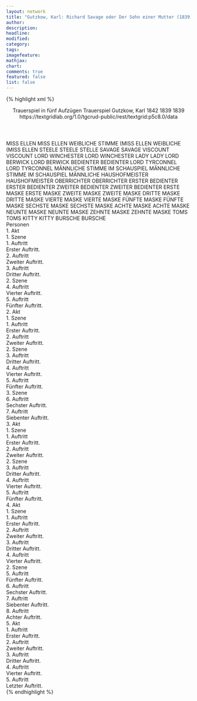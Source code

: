 ```yaml
---
layout: network
title: "Gutzkow, Karl: Richard Savage oder Der Sohn einer Mutter (1839)"
author:
description:
headline:
modified:
category:
tags:
imagefeature:
mathjax:
chart:
comments: true
featured: false
list: false
---
```

{% highlight xml %}
<?xml-model href="https://raw.githubusercontent.com/DLiNa/project/master/rules/lina.rnc"?><?xml-model href="https://raw.githubusercontent.com/DLiNa/project/master/rules/lina.sch"?>
<play xmlns="http://lina.digital">
  <header>
    <title>Richard Savage oder Der Sohn einer Mutter</title>
    <subtitle>Trauerspiel in fünf Aufzügen</subtitle>
    <genretitle>Trauerspiel</genretitle>
    <author>Gutzkow, Karl</author>
    <date type="print" when="1842">1842</date>
    <date type="premiere" when="1839">1839</date>
    <date type="written" when="1839">1839</date>
    <source>https://textgridlab.org/1.0/tgcrud-public/rest/textgrid:p5c8.0/data</source>
  </header>
  <personae>
    <character>
      <name>MISS ELLEN</name>
      <alias xml:id="miss_ellen">
        <name>MISS ELLEN</name>
      </alias>
      <alias xml:id="weibliche_stimme_miss_ellen">
        <name>WEIBLICHE STIMME (MISS ELLEN</name>
      </alias>
      <alias xml:id="weibliche_miss_ellen">
        <name>WEIBLICHE (MISS ELLEN</name>
      </alias>
    </character>
    <character>
      <name>STEELE</name>
      <alias xml:id="steele">
        <name>STEELE</name>
      </alias>
      <alias xml:id="stelle">
        <name>STELLE</name>
      </alias>
    </character>
    <character>
      <name>SAVAGE</name>
      <alias xml:id="savage">
        <name>SAVAGE</name>
      </alias>
    </character>
    <character>
      <name>VISCOUNT</name>
      <alias xml:id="viscount">
        <name>VISCOUNT</name>
      </alias>
    </character>
    <character>
      <name>LORD WINCHESTER</name>
      <alias xml:id="lord_winchester">
        <name>LORD WINCHESTER</name>
      </alias>
    </character>
    <character>
      <name>LADY</name>
      <alias xml:id="lady">
        <name>LADY</name>
      </alias>
    </character>
    <character>
      <name>LORD BERWICK</name>
      <alias xml:id="lord_berwick">
        <name>LORD BERWICK</name>
      </alias>
    </character>
    <character>
      <name>BEDIENTER</name>
      <alias xml:id="bedienter">
        <name>BEDIENTER</name>
      </alias>
    </character>
    <character>
      <name>LORD TYRCONNEL</name>
      <alias xml:id="lord_tyrconnel">
        <name>LORD TYRCONNEL</name>
      </alias>
    </character>
    <character>
      <name>MÄNNLICHE STIMME IM SCHAUSPIEL</name>
      <alias xml:id="männliche_stimme_im_schauspiel">
        <name>MÄNNLICHE STIMME IM SCHAUSPIEL</name>
      </alias>
      <alias xml:id="männliche">
        <name>MÄNNLICHE</name>
      </alias>
    </character>
    <character>
      <name>HAUSHOFMEISTER</name>
      <alias xml:id="haushofmeister">
        <name>HAUSHOFMEISTER</name>
      </alias>
    </character>
    <character>
      <name>OBERRICHTER</name>
      <alias xml:id="oberrichter">
        <name>OBERRICHTER</name>
      </alias>
    </character>
    <character>
      <name>ERSTER BEDIENTER</name>
      <alias xml:id="erster_bedienter">
        <name>ERSTER BEDIENTER</name>
      </alias>
    </character>
    <character>
      <name>ZWEITER BEDIENTER</name>
      <alias xml:id="zweiter_bedienter">
        <name>ZWEITER BEDIENTER</name>
      </alias>
    </character>
    <character>
      <name>ERSTE MASKE</name>
      <alias xml:id="erste_maske">
        <name>ERSTE MASKE</name>
      </alias>
    </character>
    <character>
      <name>ZWEITE MASKE</name>
      <alias xml:id="zweite_maske">
        <name>ZWEITE MASKE</name>
      </alias>
    </character>
    <character>
      <name>DRITTE MASKE</name>
      <alias xml:id="dritte_maske">
        <name>DRITTE MASKE</name>
      </alias>
    </character>
    <character>
      <name>VIERTE MASKE</name>
      <alias xml:id="vierte_maske">
        <name>VIERTE MASKE</name>
      </alias>
    </character>
    <character>
      <name>FÜNFTE MASKE</name>
      <alias xml:id="fünfte_maske">
        <name>FÜNFTE MASKE</name>
      </alias>
    </character>
    <character>
      <name>SECHSTE MASKE</name>
      <alias xml:id="sechste_maske">
        <name>SECHSTE MASKE</name>
      </alias>
    </character>
    <character>
      <name>ACHTE MASKE</name>
      <alias xml:id="achte_maske">
        <name>ACHTE MASKE</name>
      </alias>
    </character>
    <character>
      <name>NEUNTE MASKE</name>
      <alias xml:id="neunte_maske">
        <name>NEUNTE MASKE</name>
      </alias>
    </character>
    <character>
      <name>ZEHNTE MASKE</name>
      <alias xml:id="zehnte_maske">
        <name>ZEHNTE MASKE</name>
      </alias>
    </character>
    <character>
      <name>TOMS</name>
      <alias xml:id="toms">
        <name>TOMS</name>
      </alias>
    </character>
    <character>
      <name>KITTY</name>
      <alias xml:id="kitty">
        <name>KITTY</name>
      </alias>
    </character>
    <character>
      <name>BURSCHE</name>
      <alias xml:id="bursche">
        <name>BURSCHE</name>
      </alias>
    </character>
  </personae>
  <text>
    <div>
      <head>Personen</head>
    </div>
    <div>
      <head>1. Akt</head>
      <div>
        <head>1. Szene</head>
        <div>
          <head>1. Auftritt</head>
          <div>
            <head>Erster Auftritt.</head>
            <sp who="#miss_ellen">
              <amount n="10" unit="speech_acts"/>
              <amount n="607" unit="words"/>
              <amount n="2" unit="lines"/>
              <amount n="3357" unit="chars"/>
            </sp>
            <sp who="#steele">
              <amount n="9" unit="speech_acts"/>
              <amount n="567" unit="words"/>
              <amount n="1" unit="lines"/>
              <amount n="3385" unit="chars"/>
            </sp>
          </div>
        </div>
        <div>
          <head>2. Auftritt</head>
          <div>
            <head>Zweiter Auftritt.</head>
            <sp who="#savage">
              <amount n="13" unit="speech_acts"/>
              <amount n="1162" unit="words"/>
              <amount n="2" unit="lines"/>
              <amount n="6790" unit="chars"/>
            </sp>
            <sp who="#miss_ellen">
              <amount n="10" unit="speech_acts"/>
              <amount n="196" unit="words"/>
              <amount n="6" unit="lines"/>
              <amount n="1079" unit="chars"/>
            </sp>
            <sp who="#steele">
              <amount n="7" unit="speech_acts"/>
              <amount n="260" unit="words"/>
              <amount n="1" unit="lines"/>
              <amount n="1590" unit="chars"/>
            </sp>
          </div>
        </div>
        <div>
          <head>3. Auftritt</head>
          <div>
            <head>Dritter Auftritt.</head>
            <sp who="#savage">
              <amount n="1" unit="speech_acts"/>
              <amount n="641" unit="words"/>
              <amount n="3638" unit="chars"/>
            </sp>
          </div>
        </div>
      </div>
      <div>
        <head>2. Szene</head>
        <div>
          <head>4. Auftritt</head>
          <div>
            <head>Vierter Auftritt.</head>
            <sp who="#viscount">
              <amount n="10" unit="speech_acts"/>
              <amount n="388" unit="words"/>
              <amount n="2" unit="lines"/>
              <amount n="2237" unit="chars"/>
            </sp>
            <sp who="#lord_winchester">
              <amount n="1" unit="speech_acts"/>
              <amount n="18" unit="words"/>
              <amount n="103" unit="chars"/>
            </sp>
            <sp who="#lady">
              <amount n="12" unit="speech_acts"/>
              <amount n="362" unit="words"/>
              <amount n="5" unit="lines"/>
              <amount n="2124" unit="chars"/>
            </sp>
            <sp who="#lord_berwick">
              <amount n="1" unit="speech_acts"/>
              <amount n="16" unit="words"/>
              <amount n="1" unit="lines"/>
              <amount n="98" unit="chars"/>
            </sp>
            <sp who="#bedienter">
              <amount n="1" unit="speech_acts"/>
              <amount n="3" unit="words"/>
              <amount n="1" unit="lines"/>
              <amount n="22" unit="chars"/>
            </sp>
          </div>
        </div>
        <div>
          <head>5. Auftritt</head>
          <div>
            <head>Fünfter Auftritt.</head>
            <sp who="#lady">
              <amount n="15" unit="speech_acts"/>
              <amount n="381" unit="words"/>
              <amount n="11" unit="lines"/>
              <amount n="2200" unit="chars"/>
            </sp>
            <sp who="#savage">
              <amount n="15" unit="speech_acts"/>
              <amount n="366" unit="words"/>
              <amount n="8" unit="lines"/>
              <amount n="2005" unit="chars"/>
            </sp>
          </div>
        </div>
      </div>
    </div>
    <div>
      <head>2. Akt</head>
      <div>
        <head>1. Szene</head>
        <div>
          <head>1. Auftritt</head>
          <div>
            <head>Erster Auftritt.</head>
            <sp who="#steele">
              <amount n="1" unit="speech_acts"/>
              <amount n="372" unit="words"/>
              <amount n="2233" unit="chars"/>
            </sp>
          </div>
        </div>
        <div>
          <head>2. Auftritt</head>
          <div>
            <head>Zweiter Auftritt.</head>
            <sp who="#lord_tyrconnel">
              <amount n="13" unit="speech_acts"/>
              <amount n="876" unit="words"/>
              <amount n="5" unit="lines"/>
              <amount n="5152" unit="chars"/>
            </sp>
            <sp who="#steele">
              <amount n="12" unit="speech_acts"/>
              <amount n="775" unit="words"/>
              <amount n="3" unit="lines"/>
              <amount n="4402" unit="chars"/>
            </sp>
            <sp who="#stelle">
              <amount n="1" unit="speech_acts"/>
              <amount n="101" unit="words"/>
              <amount n="614" unit="chars"/>
            </sp>
          </div>
        </div>
      </div>
      <div>
        <head>2. Szene</head>
        <div>
          <head>3. Auftritt</head>
          <div>
            <head>Dritter Auftritt.</head>
            <sp who="#savage">
              <amount n="1" unit="speech_acts"/>
              <amount n="416" unit="words"/>
              <amount n="2323" unit="chars"/>
            </sp>
          </div>
        </div>
        <div>
          <head>4. Auftritt</head>
          <div>
            <head>Vierter Auftritt.</head>
            <sp who="#savage">
              <amount n="11" unit="speech_acts"/>
              <amount n="188" unit="words"/>
              <amount n="6" unit="lines"/>
              <amount n="972" unit="chars"/>
            </sp>
            <sp who="#bedienter">
              <amount n="10" unit="speech_acts"/>
              <amount n="133" unit="words"/>
              <amount n="7" unit="lines"/>
              <amount n="697" unit="chars"/>
            </sp>
          </div>
        </div>
        <div>
          <head>5. Auftritt</head>
          <div>
            <head>Fünfter Auftritt.</head>
            <sp who="#lady">
              <amount n="1" unit="speech_acts"/>
              <amount n="2" unit="words"/>
              <amount n="1" unit="lines"/>
              <amount n="15" unit="chars"/>
            </sp>
            <sp who="#savage">
              <amount n="1" unit="speech_acts"/>
              <amount n="139" unit="words"/>
              <amount n="778" unit="chars"/>
            </sp>
          </div>
        </div>
      </div>
      <div>
        <head>3. Szene</head>
        <div>
          <head>6. Auftritt</head>
          <div>
            <head>Sechster Auftritt.</head>
            <sp who="#viscount">
              <amount n="11" unit="speech_acts"/>
              <amount n="448" unit="words"/>
              <amount n="4" unit="lines"/>
              <amount n="2531" unit="chars"/>
            </sp>
            <sp who="#lord_berwick">
              <amount n="8" unit="speech_acts"/>
              <amount n="152" unit="words"/>
              <amount n="5" unit="lines"/>
              <amount n="811" unit="chars"/>
            </sp>
            <sp who="#lord_winchester">
              <amount n="7" unit="speech_acts"/>
              <amount n="138" unit="words"/>
              <amount n="5" unit="lines"/>
              <amount n="755" unit="chars"/>
            </sp>
            <sp who="#lady">
              <amount n="13" unit="speech_acts"/>
              <amount n="769" unit="words"/>
              <amount n="5" unit="lines"/>
              <amount n="4239" unit="chars"/>
            </sp>
            <sp who="#männliche_stimme_im_schauspiel">
              <amount n="1" unit="speech_acts"/>
              <amount n="5" unit="words"/>
              <amount n="1" unit="lines"/>
              <amount n="28" unit="chars"/>
            </sp>
            <sp who="#weibliche_stimme_miss_ellen">
              <amount n="1" unit="speech_acts"/>
              <amount n="1" unit="words"/>
              <amount n="2" unit="lines"/>
              <amount n="5" unit="chars"/>
            </sp>
            <sp who="#männliche">
              <amount n="1" unit="speech_acts"/>
              <amount n="8" unit="words"/>
              <amount n="2" unit="lines"/>
              <amount n="50" unit="chars"/>
            </sp>
            <sp who="#weibliche_miss_ellen">
              <amount n="1" unit="speech_acts"/>
              <amount n="153" unit="words"/>
              <amount n="22" unit="lines"/>
              <amount n="816" unit="chars"/>
            </sp>
          </div>
        </div>
        <div>
          <head>7. Auftritt</head>
          <div>
            <head>Siebenter Auftritt.</head>
            <sp who="#lord_berwick">
              <amount n="2" unit="speech_acts"/>
              <amount n="6" unit="words"/>
              <amount n="2" unit="lines"/>
              <amount n="31" unit="chars"/>
            </sp>
            <sp who="#lord_winchester">
              <amount n="3" unit="speech_acts"/>
              <amount n="10" unit="words"/>
              <amount n="3" unit="lines"/>
              <amount n="99" unit="chars"/>
            </sp>
            <sp who="#viscount">
              <amount n="4" unit="speech_acts"/>
              <amount n="39" unit="words"/>
              <amount n="2" unit="lines"/>
              <amount n="213" unit="chars"/>
            </sp>
            <sp who="#savage">
              <amount n="4" unit="speech_acts"/>
              <amount n="135" unit="words"/>
              <amount n="2" unit="lines"/>
              <amount n="781" unit="chars"/>
            </sp>
          </div>
        </div>
      </div>
    </div>
    <div>
      <head>3. Akt</head>
      <div>
        <head>1. Szene</head>
        <div>
          <head>1. Auftritt</head>
          <div>
            <head>Erster Auftritt.</head>
            <sp who="#haushofmeister">
              <amount n="5" unit="speech_acts"/>
              <amount n="134" unit="words"/>
              <amount n="1" unit="lines"/>
              <amount n="786" unit="chars"/>
            </sp>
            <sp who="#miss_ellen">
              <amount n="4" unit="speech_acts"/>
              <amount n="71" unit="words"/>
              <amount n="2" unit="lines"/>
              <amount n="409" unit="chars"/>
            </sp>
          </div>
        </div>
        <div>
          <head>2. Auftritt</head>
          <div>
            <head>Zweiter Auftritt.</head>
            <sp who="#lady">
              <amount n="18" unit="speech_acts"/>
              <amount n="675" unit="words"/>
              <amount n="8" unit="lines"/>
              <amount n="3830" unit="chars"/>
            </sp>
            <sp who="#miss_ellen">
              <amount n="18" unit="speech_acts"/>
              <amount n="961" unit="words"/>
              <amount n="5" unit="lines"/>
              <amount n="5588" unit="chars"/>
            </sp>
          </div>
        </div>
      </div>
      <div>
        <head>2. Szene</head>
        <div>
          <head>3. Auftritt</head>
          <div>
            <head>Dritter Auftritt.</head>
            <sp who="#savage">
              <amount n="1" unit="speech_acts"/>
              <amount n="383" unit="words"/>
              <amount n="2209" unit="chars"/>
            </sp>
          </div>
        </div>
        <div>
          <head>4. Auftritt</head>
          <div>
            <head>Vierter Auftritt.</head>
            <sp who="#savage">
              <amount n="8" unit="speech_acts"/>
              <amount n="175" unit="words"/>
              <amount n="4" unit="lines"/>
              <amount n="903" unit="chars"/>
            </sp>
            <sp who="#steele">
              <amount n="8" unit="speech_acts"/>
              <amount n="1038" unit="words"/>
              <amount n="6124" unit="chars"/>
            </sp>
          </div>
        </div>
        <div>
          <head>5. Auftritt</head>
          <div>
            <head>Fünfter Auftritt.</head>
            <sp who="#savage">
              <amount n="8" unit="speech_acts"/>
              <amount n="94" unit="words"/>
              <amount n="6" unit="lines"/>
              <amount n="506" unit="chars"/>
            </sp>
            <sp who="#steele">
              <amount n="5" unit="speech_acts"/>
              <amount n="109" unit="words"/>
              <amount n="3" unit="lines"/>
              <amount n="635" unit="chars"/>
            </sp>
            <sp who="#oberrichter">
              <amount n="4" unit="speech_acts"/>
              <amount n="187" unit="words"/>
              <amount n="1" unit="lines"/>
              <amount n="1140" unit="chars"/>
            </sp>
            <sp who="#lord_tyrconnel">
              <amount n="3" unit="speech_acts"/>
              <amount n="349" unit="words"/>
              <amount n="2106" unit="chars"/>
            </sp>
          </div>
        </div>
      </div>
    </div>
    <div>
      <head>4. Akt</head>
      <div>
        <head>1. Szene</head>
        <div>
          <head>1. Auftritt</head>
          <div>
            <head>Erster Auftritt.</head>
            <sp who="#lord_tyrconnel">
              <amount n="14" unit="speech_acts"/>
              <amount n="514" unit="words"/>
              <amount n="3" unit="lines"/>
              <amount n="3028" unit="chars"/>
            </sp>
            <sp who="#lord_berwick">
              <amount n="10" unit="speech_acts"/>
              <amount n="151" unit="words"/>
              <amount n="7" unit="lines"/>
              <amount n="881" unit="chars"/>
            </sp>
            <sp who="#lord_winchester">
              <amount n="10" unit="speech_acts"/>
              <amount n="195" unit="words"/>
              <amount n="6" unit="lines"/>
              <amount n="1111" unit="chars"/>
            </sp>
            <sp who="#lord_berwick #lord_winchester">
              <amount n="4" unit="speech_acts"/>
              <amount n="13" unit="words"/>
              <amount n="3" unit="lines"/>
              <amount n="61" unit="chars"/>
            </sp>
          </div>
        </div>
        <div>
          <head>2. Auftritt</head>
          <div>
            <head>Zweiter Auftritt.</head>
            <sp who="#lord_tyrconnel">
              <amount n="4" unit="speech_acts"/>
              <amount n="220" unit="words"/>
              <amount n="2" unit="lines"/>
              <amount n="1178" unit="chars"/>
            </sp>
            <sp who="#erster_bedienter">
              <amount n="1" unit="speech_acts"/>
              <amount n="9" unit="words"/>
              <amount n="1" unit="lines"/>
              <amount n="49" unit="chars"/>
            </sp>
            <sp who="#zweiter_bedienter">
              <amount n="1" unit="speech_acts"/>
              <amount n="8" unit="words"/>
              <amount n="1" unit="lines"/>
              <amount n="41" unit="chars"/>
            </sp>
            <sp who="#erster_bedienter #zweiter_bedienter">
              <amount n="1" unit="speech_acts"/>
              <amount n="3" unit="words"/>
              <amount n="1" unit="lines"/>
              <amount n="20" unit="chars"/>
            </sp>
          </div>
        </div>
        <div>
          <head>3. Auftritt</head>
          <div>
            <head>Dritter Auftritt.</head>
            <sp who="#savage">
              <amount n="8" unit="speech_acts"/>
              <amount n="510" unit="words"/>
              <amount n="1" unit="lines"/>
              <amount n="2966" unit="chars"/>
            </sp>
            <sp who="#lord_tyrconnel">
              <amount n="7" unit="speech_acts"/>
              <amount n="284" unit="words"/>
              <amount n="2" unit="lines"/>
              <amount n="1654" unit="chars"/>
            </sp>
          </div>
        </div>
        <div>
          <head>4. Auftritt</head>
          <div>
            <head>Vierter Auftritt.</head>
            <sp who="#bedienter">
              <amount n="2" unit="speech_acts"/>
              <amount n="114" unit="words"/>
              <amount n="1" unit="lines"/>
              <amount n="590" unit="chars"/>
            </sp>
            <sp who="#savage">
              <amount n="2" unit="speech_acts"/>
              <amount n="371" unit="words"/>
              <amount n="1" unit="lines"/>
              <amount n="2083" unit="chars"/>
            </sp>
          </div>
        </div>
      </div>
      <div>
        <head>2. Szene</head>
        <div>
          <head>5. Auftritt</head>
          <div>
            <head>Fünfter Auftritt.</head>
            <sp who="#lord_tyrconnel">
              <amount n="2" unit="speech_acts"/>
              <amount n="45" unit="words"/>
              <amount n="1" unit="lines"/>
              <amount n="378" unit="chars"/>
            </sp>
            <sp who="#savage">
              <amount n="7" unit="speech_acts"/>
              <amount n="397" unit="words"/>
              <amount n="1" unit="lines"/>
              <amount n="2155" unit="chars"/>
            </sp>
            <sp who="#miss_ellen">
              <amount n="7" unit="speech_acts"/>
              <amount n="291" unit="words"/>
              <amount n="2" unit="lines"/>
              <amount n="1645" unit="chars"/>
            </sp>
          </div>
        </div>
        <div>
          <head>6. Auftritt</head>
          <div>
            <head>Sechster Auftritt.</head>
            <sp who="#lord_tyrconnel">
              <amount n="1" unit="speech_acts"/>
              <amount n="7" unit="words"/>
              <amount n="1" unit="lines"/>
              <amount n="34" unit="chars"/>
            </sp>
            <sp who="#lady">
              <amount n="2" unit="speech_acts"/>
              <amount n="24" unit="words"/>
              <amount n="2" unit="lines"/>
              <amount n="134" unit="chars"/>
            </sp>
            <sp who="#lord_berwick">
              <amount n="2" unit="speech_acts"/>
              <amount n="48" unit="words"/>
              <amount n="1" unit="lines"/>
              <amount n="261" unit="chars"/>
            </sp>
            <sp who="#lord_winchester">
              <amount n="1" unit="speech_acts"/>
              <amount n="30" unit="words"/>
              <amount n="177" unit="chars"/>
            </sp>
          </div>
        </div>
        <div>
          <head>7. Auftritt</head>
          <div>
            <head>Siebenter Auftritt.</head>
            <sp who="#steele">
              <amount n="11" unit="speech_acts"/>
              <amount n="363" unit="words"/>
              <amount n="2197" unit="chars"/>
            </sp>
            <sp who="#erste_maske">
              <amount n="1" unit="speech_acts"/>
              <amount n="5" unit="words"/>
              <amount n="1" unit="lines"/>
              <amount n="29" unit="chars"/>
            </sp>
            <sp who="#zweite_maske">
              <amount n="1" unit="speech_acts"/>
              <amount n="3" unit="words"/>
              <amount n="1" unit="lines"/>
              <amount n="10" unit="chars"/>
            </sp>
            <sp who="#dritte_maske">
              <amount n="1" unit="speech_acts"/>
              <amount n="12" unit="words"/>
              <amount n="1" unit="lines"/>
              <amount n="67" unit="chars"/>
            </sp>
            <sp who="#vierte_maske">
              <amount n="1" unit="speech_acts"/>
              <amount n="2" unit="words"/>
              <amount n="1" unit="lines"/>
              <amount n="6" unit="chars"/>
            </sp>
            <sp who="#fünfte_maske">
              <amount n="1" unit="speech_acts"/>
              <amount n="2" unit="words"/>
              <amount n="1" unit="lines"/>
              <amount n="6" unit="chars"/>
            </sp>
            <sp who="#sechste_maske">
              <amount n="1" unit="speech_acts"/>
              <amount n="2" unit="words"/>
              <amount n="1" unit="lines"/>
              <amount n="5" unit="chars"/>
            </sp>
            <sp who="#achte_maske">
              <amount n="1" unit="speech_acts"/>
              <amount n="1" unit="words"/>
              <amount n="1" unit="lines"/>
              <amount n="22" unit="chars"/>
            </sp>
            <sp who="#neunte_maske">
              <amount n="1" unit="speech_acts"/>
              <amount n="2" unit="words"/>
              <amount n="1" unit="lines"/>
              <amount n="10" unit="chars"/>
            </sp>
            <sp who="#zehnte_maske">
              <amount n="1" unit="speech_acts"/>
              <amount n="2" unit="words"/>
              <amount n="1" unit="lines"/>
              <amount n="6" unit="chars"/>
            </sp>
            <sp who="#savage">
              <amount n="1" unit="speech_acts"/>
              <amount n="5" unit="words"/>
              <amount n="1" unit="lines"/>
              <amount n="29" unit="chars"/>
            </sp>
          </div>
        </div>
        <div>
          <head>8. Auftritt</head>
          <div>
            <head>Achter Auftritt.</head>
            <sp who="#lord_berwick">
              <amount n="1" unit="speech_acts"/>
              <amount n="17" unit="words"/>
              <amount n="1" unit="lines"/>
              <amount n="83" unit="chars"/>
            </sp>
            <sp who="#lady">
              <amount n="7" unit="speech_acts"/>
              <amount n="340" unit="words"/>
              <amount n="2" unit="lines"/>
              <amount n="1956" unit="chars"/>
            </sp>
            <sp who="#lord_tyrconnel">
              <amount n="4" unit="speech_acts"/>
              <amount n="113" unit="words"/>
              <amount n="1" unit="lines"/>
              <amount n="656" unit="chars"/>
            </sp>
            <sp who="#lord_berwick #lord_winchester #lord_tyrconnel #savage #miss_ellen #steele">
              <amount n="1" unit="speech_acts"/>
              <amount n="3" unit="words"/>
              <amount n="1" unit="lines"/>
              <amount n="19" unit="chars"/>
            </sp>
            <sp who="#savage">
              <amount n="4" unit="speech_acts"/>
              <amount n="306" unit="words"/>
              <amount n="3" unit="lines"/>
              <amount n="1666" unit="chars"/>
            </sp>
            <sp who="#lord_berwick #lord_winchester">
              <amount n="1" unit="speech_acts"/>
              <amount n="2" unit="words"/>
              <amount n="1" unit="lines"/>
              <amount n="8" unit="chars"/>
            </sp>
            <sp who="#miss_ellen">
              <amount n="1" unit="speech_acts"/>
              <amount n="2" unit="words"/>
              <amount n="1" unit="lines"/>
              <amount n="17" unit="chars"/>
            </sp>
            <sp who="#steele">
              <amount n="1" unit="speech_acts"/>
              <amount n="3" unit="words"/>
              <amount n="1" unit="lines"/>
              <amount n="19" unit="chars"/>
            </sp>
          </div>
        </div>
      </div>
    </div>
    <div>
      <head>5. Akt</head>
      <div>
        <head>1. Auftritt</head>
        <div>
          <head>Erster Auftritt.</head>
          <sp who="#toms">
            <amount n="4" unit="speech_acts"/>
            <amount n="335" unit="words"/>
            <amount n="1793" unit="chars"/>
          </sp>
          <sp who="#kitty">
            <amount n="3" unit="speech_acts"/>
            <amount n="94" unit="words"/>
            <amount n="1" unit="lines"/>
            <amount n="512" unit="chars"/>
          </sp>
        </div>
      </div>
      <div>
        <head>2. Auftritt</head>
        <div>
          <head>Zweiter Auftritt.</head>
          <sp who="#bursche">
            <amount n="3" unit="speech_acts"/>
            <amount n="47" unit="words"/>
            <amount n="2" unit="lines"/>
            <amount n="245" unit="chars"/>
          </sp>
          <sp who="#toms">
            <amount n="3" unit="speech_acts"/>
            <amount n="130" unit="words"/>
            <amount n="670" unit="chars"/>
          </sp>
          <sp who="#kitty">
            <amount n="2" unit="speech_acts"/>
            <amount n="39" unit="words"/>
            <amount n="1" unit="lines"/>
            <amount n="200" unit="chars"/>
          </sp>
        </div>
      </div>
      <div>
        <head>3. Auftritt</head>
        <div>
          <head>Dritter Auftritt.</head>
          <sp who="#savage">
            <amount n="6" unit="speech_acts"/>
            <amount n="495" unit="words"/>
            <amount n="2" unit="lines"/>
            <amount n="2760" unit="chars"/>
          </sp>
          <sp who="#toms">
            <amount n="6" unit="speech_acts"/>
            <amount n="72" unit="words"/>
            <amount n="4" unit="lines"/>
            <amount n="370" unit="chars"/>
          </sp>
          <sp who="#kitty">
            <amount n="1" unit="speech_acts"/>
          </sp>
        </div>
      </div>
      <div>
        <head>4. Auftritt</head>
        <div>
          <head>Vierter Auftritt.</head>
          <sp who="#bedienter">
            <amount n="3" unit="speech_acts"/>
            <amount n="27" unit="words"/>
            <amount n="3" unit="lines"/>
            <amount n="131" unit="chars"/>
          </sp>
          <sp who="#kitty">
            <amount n="12" unit="speech_acts"/>
            <amount n="362" unit="words"/>
            <amount n="7" unit="lines"/>
            <amount n="1966" unit="chars"/>
          </sp>
          <sp who="#toms">
            <amount n="3" unit="speech_acts"/>
            <amount n="28" unit="words"/>
            <amount n="2" unit="lines"/>
            <amount n="169" unit="chars"/>
          </sp>
          <sp who="#lady">
            <amount n="11" unit="speech_acts"/>
            <amount n="132" unit="words"/>
            <amount n="10" unit="lines"/>
            <amount n="664" unit="chars"/>
          </sp>
          <sp who="#savage">
            <amount n="7" unit="speech_acts"/>
            <amount n="10" unit="words"/>
            <amount n="2" unit="lines"/>
            <amount n="42" unit="chars"/>
          </sp>
        </div>
      </div>
      <div>
        <head>5. Auftritt</head>
        <div>
          <head>Letzter Auftritt.</head>
          <sp who="#steele">
            <amount n="3" unit="speech_acts"/>
            <amount n="195" unit="words"/>
            <amount n="1" unit="lines"/>
            <amount n="1142" unit="chars"/>
          </sp>
          <sp who="#miss_ellen">
            <amount n="3" unit="speech_acts"/>
            <amount n="54" unit="words"/>
            <amount n="2" unit="lines"/>
            <amount n="274" unit="chars"/>
          </sp>
          <sp who="#lady">
            <amount n="2" unit="speech_acts"/>
            <amount n="174" unit="words"/>
            <amount n="985" unit="chars"/>
          </sp>
          <sp who="#savage">
            <amount n="1" unit="speech_acts"/>
          </sp>
        </div>
      </div>
    </div>
  </text>
</play>
{% endhighlight %}